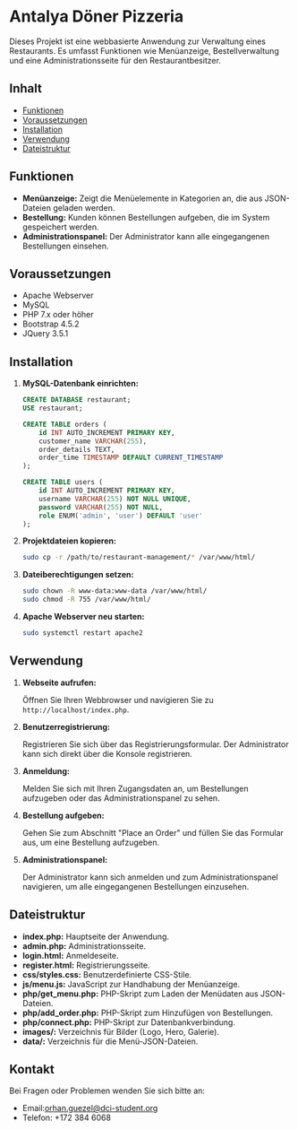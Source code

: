 # Antalya Döner Pizzeria

Dieses Projekt ist eine webbasierte Anwendung zur Verwaltung eines Restaurants. Es umfasst Funktionen wie Menüanzeige, Bestellverwaltung und eine Administrationsseite für den Restaurantbesitzer.

## Inhalt

- [Funktionen](#funktionen)
- [Voraussetzungen](#voraussetzungen)
- [Installation](#installation)
- [Verwendung](#verwendung)
- [Dateistruktur](#dateistruktur)

## Funktionen

- **Menüanzeige:** Zeigt die Menüelemente in Kategorien an, die aus JSON-Dateien geladen werden.
- **Bestellung:** Kunden können Bestellungen aufgeben, die im System gespeichert werden.
- **Administrationspanel:** Der Administrator kann alle eingegangenen Bestellungen einsehen.

## Voraussetzungen

- Apache Webserver
- MySQL
- PHP 7.x oder höher
- Bootstrap 4.5.2
- JQuery 3.5.1

## Installation

1. **MySQL-Datenbank einrichten:**

    ```sql
    CREATE DATABASE restaurant;
    USE restaurant;

    CREATE TABLE orders (
        id INT AUTO_INCREMENT PRIMARY KEY,
        customer_name VARCHAR(255),
        order_details TEXT,
        order_time TIMESTAMP DEFAULT CURRENT_TIMESTAMP
    );

    CREATE TABLE users (
        id INT AUTO_INCREMENT PRIMARY KEY,
        username VARCHAR(255) NOT NULL UNIQUE,
        password VARCHAR(255) NOT NULL,
        role ENUM('admin', 'user') DEFAULT 'user'
    );
    ```

2. **Projektdateien kopieren:**

    ```bash
    sudo cp -r /path/to/restaurant-management/* /var/www/html/
    ```

3. **Dateiberechtigungen setzen:**

    ```bash
    sudo chown -R www-data:www-data /var/www/html/
    sudo chmod -R 755 /var/www/html/
    ```

4. **Apache Webserver neu starten:**

    ```bash
    sudo systemctl restart apache2
    ```

## Verwendung

1. **Webseite aufrufen:**

    Öffnen Sie Ihren Webbrowser und navigieren Sie zu `http://localhost/index.php`.

2. **Benutzerregistrierung:**

    Registrieren Sie sich über das Registrierungsformular. Der Administrator kann sich direkt über die Konsole registrieren.

3. **Anmeldung:**

    Melden Sie sich mit Ihren Zugangsdaten an, um Bestellungen aufzugeben oder das Administrationspanel zu sehen.

4. **Bestellung aufgeben:**

    Gehen Sie zum Abschnitt "Place an Order" und füllen Sie das Formular aus, um eine Bestellung aufzugeben.

5. **Administrationspanel:**

    Der Administrator kann sich anmelden und zum Administrationspanel navigieren, um alle eingegangenen Bestellungen einzusehen.

## Dateistruktur

- **index.php:** Hauptseite der Anwendung.
- **admin.php:** Administrationsseite.
- **login.html:** Anmeldeseite.
- **register.html:** Registrierungsseite.
- **css/styles.css:** Benutzerdefinierte CSS-Stile.
- **js/menu.js:** JavaScript zur Handhabung der Menüanzeige.
- **php/get_menu.php:** PHP-Skript zum Laden der Menüdaten aus JSON-Dateien.
- **php/add_order.php:** PHP-Skript zum Hinzufügen von Bestellungen.
- **php/connect.php:** PHP-Skript zur Datenbankverbindung.
- **images/:** Verzeichnis für Bilder (Logo, Hero, Galerie).
- **data/:** Verzeichnis für die Menü-JSON-Dateien.

## Kontakt

Bei Fragen oder Problemen wenden Sie sich bitte an:

- Email:orhan.guezel@dci-student.org
- Telefon: +172 384 6068
